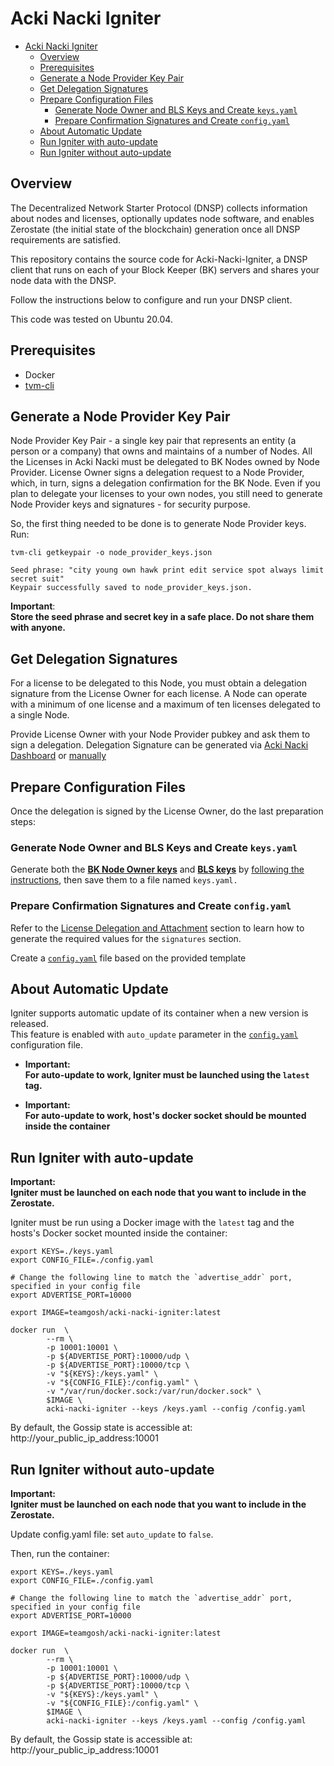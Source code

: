 # Acki Nacki Igniter

- [Acki Nacki Igniter](#acki-nacki-igniter)
  - [Overview](#overview)
  - [Prerequisites](#prerequisites)
  - [Generate a Node Provider Key Pair](#generate-a-node-provider-key-pair)
  - [Get Delegation Signatures](#get-delegation-signatures)
  - [Prepare Configuration Files](#prepare-configuration-files)
    - [Generate Node Owner and BLS  Keys and Create `keys.yaml`](#generate-node-owner-and-bls--keys-and-create-keysyaml)
    - [Prepare Confirmation Signatures and Create `config.yaml`](#prepare-confirmation-signatures-and-create-configyaml)
  - [About Automatic Update](#about-automatic-update)
  - [Run Igniter with auto-update](#run-igniter-with-auto-update)
  - [Run Igniter without auto-update](#run-igniter-without-auto-update)

## Overview

The Decentralized Network Starter Protocol (DNSP) collects information about nodes and licenses, optionally updates node software, and enables Zerostate (the initial state of the blockchain) generation once all DNSP requirements are satisfied.

This repository contains the source code for Acki-Nacki-Igniter, a DNSP client that runs on each of your Block Keeper (BK) servers and shares your node data with the DNSP.

Follow the instructions below to configure and run your DNSP client.

This code was tested on Ubuntu 20.04.

## Prerequisites

- Docker 
- [tvm-cli](https://dev.ackinacki.com/how-to-deploy-a-multisig-wallet#create-a-wallet-1) 

## Generate a Node Provider Key Pair

Node Provider Key Pair - a single key pair that represents an entity (a person or a company) that owns and maintains of a number of Nodes. 
All the Licenses in Acki Nacki must be delegated to BK Nodes owned by Node Provider.
License Owner signs a delegation request to a Node Provider, which, in turn, signs a delegation confirmation for the BK Node.
Even if you plan to delegate your licenses to your own nodes, you still need to generate Node Provider keys and signatures - for security purpose.

So, the first thing needed to be done is to generate Node Provider keys.  
Run:

```
tvm-cli getkeypair -o node_provider_keys.json

Seed phrase: "city young own hawk print edit service spot always limit secret suit"
Keypair successfully saved to node_provider_keys.json.
```

**Important**:  
**Store the seed phrase and secret key in a safe place. Do not share them with anyone.**

## Get Delegation Signatures

For a license to be delegated to this Node, you must obtain a delegation signature from the License Owner for each license.
A Node can operate with a minimum of one license and a maximum of ten licenses delegated to a single Node.

Provide License Owner with your Node Provider pubkey and ask them to sign a delegation.
Delegation Signature can be generated via [Acki Nacki Dashboard](https://docs.ackinacki.com/protocol-participation/license/license-delegation-guide) or [manually](./docs/Manual_license_delegation.md)

## Prepare Configuration Files

Once the delegation is signed by the License Owner, do the last preparation steps:

### Generate Node Owner and BLS  Keys and Create `keys.yaml`

Generate both the [**BK Node Owner keys**](https://docs.ackinacki.com/glossary#bk-node-owner-keys) and [**BLS keys**](https://docs.ackinacki.com/glossary#bls-keys) by [following the instructions](docs/Keys_generation.md), then save them to a file named `keys.yaml.`

### Prepare Confirmation Signatures and Create `config.yaml`

Refer to the [License Delegation and Attachment](docs/License_attachment.md) section to learn how to generate the required values for the `signatures` section.

Create a [`config.yaml`](./config-template.yaml) file based on the provided template

## About Automatic Update

Igniter supports automatic update of its container when a new version is released.  
This feature is enabled with `auto_update` parameter in the [`config.yaml`](./config-template.yaml#L16) configuration file.

- **Important:**  
**For auto-update to work, Igniter must be launched using the `latest` tag.**

- **Important:**  
**For auto-update to work, host's docker socket should be mounted inside the container**

## Run Igniter with auto-update

**Important:**  
**Igniter must be launched on each node that you want to include in the Zerostate.**

Igniter must be run using a Docker image with the `latest` tag and the hosts's Docker socket mounted inside the container:

```
export KEYS=./keys.yaml
export CONFIG_FILE=./config.yaml

# Change the following line to match the `advertise_addr` port, specified in your config file
export ADVERTISE_PORT=10000

export IMAGE=teamgosh/acki-nacki-igniter:latest

docker run  \
        --rm \
        -p 10001:10001 \
        -p ${ADVERTISE_PORT}:10000/udp \
        -p ${ADVERTISE_PORT}:10000/tcp \
        -v "${KEYS}:/keys.yaml" \
        -v "${CONFIG_FILE}:/config.yaml" \
        -v "/var/run/docker.sock:/var/run/docker.sock" \
        $IMAGE \
        acki-nacki-igniter --keys /keys.yaml --config /config.yaml
```

By default, the Gossip state is accessible at:  
http://your_public_ip_address:10001

## Run Igniter without auto-update

**Important:**  
**Igniter must be launched on each node that you want to include in the Zerostate.**

Update config.yaml file: set `auto_update` to `false`.

Then, run the container:

```
export KEYS=./keys.yaml
export CONFIG_FILE=./config.yaml

# Change the following line to match the `advertise_addr` port, specified in your config file
export ADVERTISE_PORT=10000

export IMAGE=teamgosh/acki-nacki-igniter:latest

docker run  \
        --rm \
        -p 10001:10001 \
        -p ${ADVERTISE_PORT}:10000/udp \
        -p ${ADVERTISE_PORT}:10000/tcp \
        -v "${KEYS}:/keys.yaml" \
        -v "${CONFIG_FILE}:/config.yaml" \
        $IMAGE \
        acki-nacki-igniter --keys /keys.yaml --config /config.yaml
```


By default, the Gossip state is accessible at:  
http://your_public_ip_address:10001

